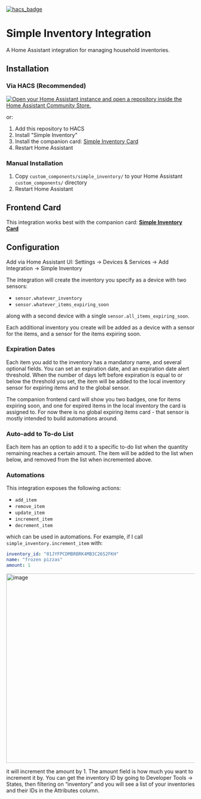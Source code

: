 [![hacs_badge](https://img.shields.io/badge/HACS-Custom-41BDF5.svg?style=for-the-badge)](https://github.com/hacs/integration)

# Simple Inventory Integration

A Home Assistant integration for managing household inventories.

## Installation

### Via HACS (Recommended)

[![Open your Home Assistant instance and open a repository inside the Home Assistant Community Store.](https://my.home-assistant.io/badges/hacs_repository.svg)](https://my.home-assistant.io/redirect/hacs_repository/?owner=blaineventurine&repository=simple_inventory)

or:

1. Add this repository to HACS
2. Install "Simple Inventory"
3. Install the companion card: [Simple Inventory Card](https://github.com/blaineventurine/simple-inventory-card)
4. Restart Home Assistant

### Manual Installation

1. Copy `custom_components/simple_inventory/` to your Home Assistant `custom_components/` directory
2. Restart Home Assistant

## Frontend Card

This integration works best with the companion card:
**[Simple Inventory Card](https://github.com/blaineventurine/simple-inventory-card)**

## Configuration

Add via Home Assistant UI: Settings → Devices & Services → Add Integration → Simple Inventory

The integration will create the inventory you specify as a device with two sensors:

- `sensor.whatever_inventory`
- `sensor.whatever_items_expiring_soon`

along with a second device with a single `sensor.all_items_expiring_soon`.

Each additional inventory you create will be added as a device with a sensor for the items, and a sensor for the items expiring soon.

### Expiration Dates

Each item you add to the inventory has a mandatory name, and several optional fields. You can set an expiration date, and an expiration date alert threshold. When the number of days left before expiration is equal to or below the threshold you set, the item will be added to the local inventory sensor for expiring items and to the global sensor.

The companion frontend card will show you two badges, one for items expiring soon, and one for expired items in the local inventory the card is assigned to. For now there is no global expiring items card - that sensor is mostly intended to build automations around.

### Auto-add to To-do List

Each item has an option to add it to a specific to-do list when the quantity remaining reaches a certain amount. The item will be added to the list when below, and removed from the list when incremented above.

### Automations
This integration exposes the following actions:

- `add_item`
- `remove_item`
- `update_item`
- `increment_item`
- `decrement_item`

which can be used in automations. For example, if I call `simple_inventory.increment_item` with:

```yaml
inventory_id: "01JYFPCDMBRBRK4MB3C26S2FKH"
name: "frozen pizzas"
amount: 1
```

<img width="1085" height="506" alt="image" src="https://github.com/user-attachments/assets/5e1c2411-4d5e-46f9-abc3-2c8dcb639305" />


it will increment the amount by 1. The amount field is how much you want to increment it by. You can get the inventory ID by going to Developer Tools → States, then filtering on “inventory” and you will see a list of your inventories and their IDs in the Attributes column.
